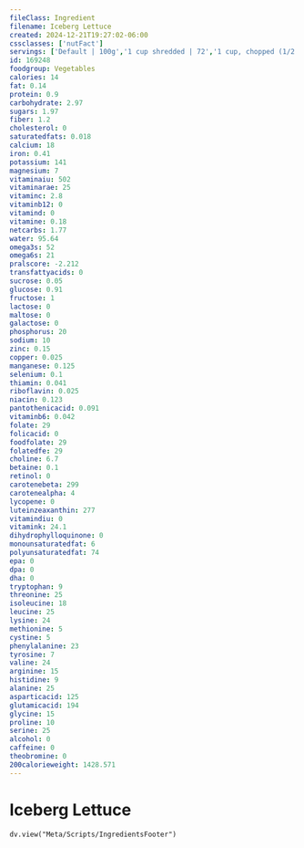 ```yaml
---
fileClass: Ingredient
filename: Iceberg Lettuce
created: 2024-12-21T19:27:02-06:00
cssclasses: ['nutFact']
servings: ['Default | 100g','1 cup shredded | 72','1 cup, chopped (1/2 inch pieces, loosely packed) | 57','1 head, large | 755','1 head, medium (6 inch dia) | 539','1 head, small | 324','1 leaf, large | 15','1 leaf, medium | 8','1 leaf, small | 5','1 nlea serving | 89']
id: 169248
foodgroup: Vegetables
calories: 14
fat: 0.14
protein: 0.9
carbohydrate: 2.97
sugars: 1.97
fiber: 1.2
cholesterol: 0
saturatedfats: 0.018
calcium: 18
iron: 0.41
potassium: 141
magnesium: 7
vitaminaiu: 502
vitaminarae: 25
vitaminc: 2.8
vitaminb12: 0
vitamind: 0
vitamine: 0.18
netcarbs: 1.77
water: 95.64
omega3s: 52
omega6s: 21
pralscore: -2.212
transfattyacids: 0
sucrose: 0.05
glucose: 0.91
fructose: 1
lactose: 0
maltose: 0
galactose: 0
phosphorus: 20
sodium: 10
zinc: 0.15
copper: 0.025
manganese: 0.125
selenium: 0.1
thiamin: 0.041
riboflavin: 0.025
niacin: 0.123
pantothenicacid: 0.091
vitaminb6: 0.042
folate: 29
folicacid: 0
foodfolate: 29
folatedfe: 29
choline: 6.7
betaine: 0.1
retinol: 0
carotenebeta: 299
carotenealpha: 4
lycopene: 0
luteinzeaxanthin: 277
vitamindiu: 0
vitamink: 24.1
dihydrophylloquinone: 0
monounsaturatedfat: 6
polyunsaturatedfat: 74
epa: 0
dpa: 0
dha: 0
tryptophan: 9
threonine: 25
isoleucine: 18
leucine: 25
lysine: 24
methionine: 5
cystine: 5
phenylalanine: 23
tyrosine: 7
valine: 24
arginine: 15
histidine: 9
alanine: 25
asparticacid: 125
glutamicacid: 194
glycine: 15
proline: 10
serine: 25
alcohol: 0
caffeine: 0
theobromine: 0
200calorieweight: 1428.571
---
```


# Iceberg Lettuce

```dataviewjs
dv.view("Meta/Scripts/IngredientsFooter")
```